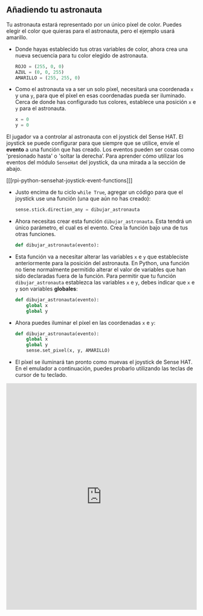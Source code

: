 ## Añadiendo tu astronauta

Tu astronauta estará representado por un único píxel de color. Puedes elegir el color que quieras para el astronauta, pero el ejemplo usará amarillo.

- Donde hayas establecido tus otras variables de color, ahora crea una nueva secuencia para tu color elegido de astronauta.

    ```python
    ROJO = (255, 0, 0)
    AZUL = (0, 0, 255)
    AMARILLO = (255, 255, 0)
    ```

- Como el astronauta va a ser un solo píxel, necesitará una coordenada `x` y una `y`, para que el píxel en esas coordenadas pueda ser iluminado. Cerca de donde has configurado tus colores, establece una posición `x` e `y` para el astronauta.

    ```python
    x = 0
    y = 0
    ```

El jugador va a controlar al astronauta con el joystick del Sense HAT. El joystick se puede configurar para que siempre que se utilice, envíe el **evento** a una función que has creado. Los eventos pueden ser cosas como 'presionado hasta' o 'soltar la derecha’. Para aprender cómo utilizar los eventos del módulo `SenseHat` del joystick, da una mirada a la sección de abajo.

[[[rpi-python-sensehat-joystick-event-functions]]]

- Justo encima de tu ciclo `while True`, agregar un código para que el joystick use una función (una que aún no has creado):

    ```python
    sense.stick.direction_any = dibujar_astronauta
    ```
- Ahora necesitas crear esta función `dibujar_astronauta`. Esta tendrá un único parámetro, el cual es el evento. Crea la función bajo una de tus otras funciones.

    ```python
    def dibujar_astronauta(evento):
    ```

- Esta función va a necesitar alterar las variables `x` e `y` que estableciste anteriormente para la posición del astronauta. En Python, una función no tiene normalmente permitido alterar el valor de variables que han sido declaradas fuera de la función. Para permitir que tu función `dibujar_astronauta` establezca las variables `x` e `y`, debes indicar que `x` e `y` son variables **globales**:

    ```python
    def dibujar_astronauta(evento):
        global x
        global y
    ```

- Ahora puedes iluminar el píxel en las coordenadas `x` e `y`:

    ```python
    def dibujar_astronauta(evento):
        global x
        global y
        sense.set_pixel(x, y, AMARILLO)
    ```

- El píxel se iluminará tan pronto como muevas el joystick de Sense HAT. En el emulador a continuación, puedes probarlo utilizando las teclas de cursor de tu teclado. 
<iframe src="https://trinket.io/embed/python/31c68ae6a3" width="100%" height="600" frameborder="0" marginwidth="0" marginheight="0" allowfullscreen mark="crwd-mark"></iframe>

